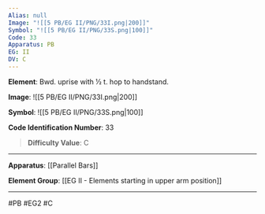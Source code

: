 ```yaml
---
Alias: null
Image: "![[5 PB/EG II/PNG/33I.png|200]]"
Symbol: "![[5 PB/EG II/PNG/33S.png|100]]"
Code: 33
Apparatus: PB
EG: II
DV: C
---
```

**Element**: Bwd. uprise with 1⁄2 t. hop to handstand.

**Image**:
![[5 PB/EG II/PNG/33I.png|200]]

**Symbol**:
![[5 PB/EG II/PNG/33S.png|100]]

**Code Identification Number**: 33

>**Difficulty Value**: C

___
**Apparatus**: [[Parallel Bars]]

**Element Group**: [[EG II -  Elements starting in upper arm position]]
___
#PB #EG2 #C
